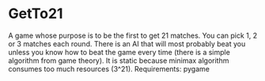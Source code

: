 # GetTo21
A game whose purpose is to be the first to get 21 matches. You can pick 1, 2 or 3 matches each round. There is an AI that will most probably beat you unless you know how to beat the game every time (there is a simple algorithm from game theory). It is static because minimax algorithm consumes too much resources (3^21).
Requirements: pygame
